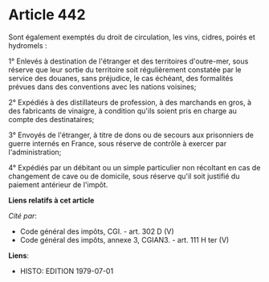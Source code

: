# Article 442

Sont également exemptés du droit de circulation, les vins, cidres, poirés et hydromels :

1° Enlevés à destination de l'étranger et des territoires d'outre-mer, sous réserve que leur sortie du territoire soit
régulièrement constatée par le service des douanes, sans préjudice, le cas échéant, des formalités prévues dans des
conventions avec les nations voisines;

2° Expédiés à des distillateurs de profession, à des marchands en gros, à des fabricants de vinaigre, à condition qu'ils
soient pris en charge au compte des destinataires;

3° Envoyés de l'étranger, à titre de dons ou de secours aux prisonniers de guerre internés en France, sous réserve de
contrôle à exercer par l'administration;

4° Expédiés par un débitant ou un simple particulier non récoltant en cas de changement de cave ou de domicile, sous réserve
qu'il soit justifié du paiement antérieur de l'impôt.

**Liens relatifs à cet article**

_Cité par_:

  - Code général des impôts, CGI. - art. 302 D (V)
  - Code général des impôts, annexe 3, CGIAN3. - art. 111 H ter (V)

**Liens**:

  - HISTO: EDITION 1979-07-01
